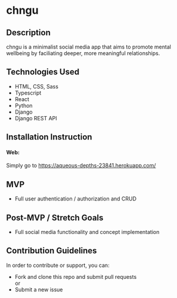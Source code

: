 # chngu

## Description

chngu is a minimalist social media app that aims to promote mental wellbeing by faciliating deeper, more meaningful relationships.

## Technologies Used

- HTML, CSS, Sass
- Typescript
- React
- Python
- Django
- Django REST API

## Installation Instruction

#### Web:

Simply go to https://aqueous-depths-23841.herokuapp.com/

## MVP

- Full user authentication / authorization and CRUD

## Post-MVP / Stretch Goals

- Full social media functionality and concept implementation

## Contribution Guidelines

In order to contribute or support, you can:

- Fork and clone this repo and submit pull requests  
  or
- Submit a new issue
